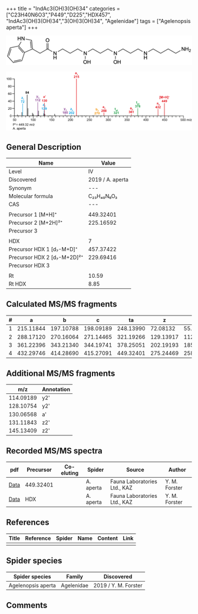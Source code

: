+++
title = "IndAc3(OH)3(OH)34"
categories = ["C23H40N6O3","P449","D225","HDX457",
"IndAc3(OH)3(OH)34","3(OH)3(OH)34",
"Agelenidae"]
tags = ["Agelenopsis aperta"]
+++

![](/img/IndAc3(OH)3(OH)34.png)

![](/img_MSMS/449_IndAc3(OH)3(OH)34_Aa.png?classes=border)

## General Description

| Name                        | Value            |
|-----------------------------|------------------|
| Level                       | IV               |
| Discovered                  | 2019 / A. aperta |
| Synonym                     | ---              |
| Molecular formula           | C₂₃H₄₀N₆O₃       |
| CAS                         | ---              |
|                             |                  |
| Precursor 1 [M+H]⁺          | 449.32401        |
| Precursor 2 [M+2H]²⁺        | 225.16592        |
| Precursor 3                 |                  |
|                             |                  |
| HDX                         | 7                |
| Precursor HDX 1 [d₇-M+D]⁺   | 457.37422        |
| Precursor HDX 2 [d₇-M+2D]²⁺ | 229.69416        |
| Precursor HDX 3             |                  |
|                             |                  |
| Rt                          | 10.59            |
| Rt HDX                      | 8.85             |

## Calculated MS/MS fragments

| # | a         | b         | c         | ta        | z         | y         | tz        |
|---|-----------|-----------|-----------|-----------|-----------|-----------|-----------|
| 1 | 215.11844 | 197.10788 | 198.09189 | 248.13990 | 72.08132  | 55.05477  | 89.10787  |
| 2 | 288.17120 | 270.16064 | 271.14465 | 321.19266 | 129.13917 | 112.11262 | 162.16063 |
| 3 | 361.22396 | 343.21340 | 344.19741 | 378.25051 | 202.19193 | 185.16538 | 235.21339 |
| 4 | 432.29746 | 414.28690 | 415.27091 | 449.32401 | 275.24469 | 258.21814 | 292.27124 |

## Additional MS/MS fragments

| m/z       | Annotation |
|-----------|------------|
| 114.09189 | y2'        |
| 128.10754 | y2'        |
| 130.06568 | a'         |
| 131.11843 | z2'        |
| 145.13409 | z2'        |

## Recorded MS/MS spectra

| pdf                                                    | Precursor | Co-eluting | Spider    | Source                       | Author        |
|--------------------------------------------------------|-----------|------------|-----------|------------------------------|---------------|
| [Data](/pdf/A-aperta/449_IndAc3(OH)3(OH)34_Aa.pdf)     | 449.32401 |            | A. aperta | Fauna Laboratories Ltd., KAZ | Y. M. Forster |
| [Data](/pdf/A-aperta/449_IndAc3(OH)3(OH)34_Aa_HDX.pdf) | HDX       |            | A. aperta | Fauna Laboratories Ltd., KAZ | Y. M. Forster |

## References

| Title     | Reference   | Spider    | Name   | Content  | Link |
|-----------|-------------|-----------|--------|----------|-----|
|           |             |           |        |          |     |

## Spider species

| Spider species     | Family     | Discovered           |
|--------------------|------------|----------------------|
| Agelenopsis aperta | Agelenidae | 2019 / Y. M. Forster |

## Comments